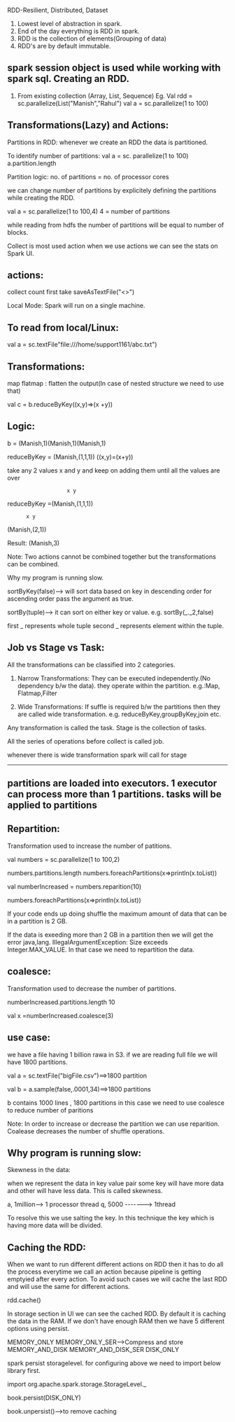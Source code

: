 RDD-Resilient, Distributed, Dataset
1. Lowest level of abstraction in spark.
2. End of the day everything is RDD in spark.
3. RDD is the collection of elements(Grouping of data)
4. RDD's are by default immutable.

spark session object is used while working with spark sql.
Creating an RDD.
--------------------
1. From existing collection (Array, List, Sequence)
Eg. Val rdd = sc.parallelize(List("Manish","Rahul")
val a = sc.parallelize(1 to 100)

Transformations(Lazy) and Actions:
----------------------------------
Partitions in RDD: whenever we create an RDD the data is partitioned.

To identify number of partitions:
val a = sc. parallelize(1 to 100)
a.partition.length

Partition logic:
no. of partitions = no. of processor cores

we can change number of partitions by explicitely defining the partitions while creating the RDD.

val a = sc.parallelize(1 to 100,4)
4 = number of partitions

while reading from hdfs the number of partitions will be equal to number of blocks.

Collect is most used action when we use actions we can see the stats on Spark UI.

actions:
--------
collect
count
first
take
saveAsTextFile("<>")

Local Mode: Spark will run on a single machine.

To read from local/Linux:
--------------------------
val a = sc.textFile"file:///home/support1161/abc.txt")


Transformations:
--------------------
map
flatmap : flatten the output(In case of nested structure we need to use that)

val c = b.reduceByKey((x,y)=>(x +y))

Logic:
------
b = (Manish,1)(Manish,1)(Manish,1)

reduceByKey = (Manish,(1,1,1))
((x,y)=(x+y))

take any 2 values x and y and keep on adding them until all the values are over

                       x y
reduceByKey =(Manish,(1,1,1))

          x y
(Manish,(2,1))

Result: (Manish,3)

Note:
Two actions cannot be combined together but the transformations can be combined.

Why my program is running slow.

sortByKey(false)--> will sort data based on key in descending order for ascending order pass the argument as true.

sortBy(tuple)--> it can sort on either key or value. e.g. sortBy(_._2,false)

first _ represents whole tuple
second _ represents element within the tuple.

Job vs Stage vs Task:
-------------------------

All the transformations can be classified into 2 categories.

1. Narrow Transformations: They can be executed independently.(No dependency b/w the data). they operate within the partition.
e.g.:Map, Flatmap,Filter

2. Wide Transformations: If suffle is required b/w the partitions then they are called wide transformation.
e.g. reduceByKey,groupByKey,join etc.

Any transformation is called the task.
Stage is the collection of tasks.

All the series of operations before collect is called job.

whenever there is wide transformation spark will call for stage

------------------------------------
partitions are loaded into executors.
1 executor can process more than 1 partitions. tasks will be applied to partitions
-------------------------------------

Repartition:
------------
Transformation used to increase the number of patitions.

val numbers = sc.parallelize(1 to 100,2)

numbers.partitions.length
numbers.foreachPartitions(x=>println(x.toList))

val numberIncreased = numbers.reparition(10)

numbers.foreachPartitions(x=>println(x.toList))

If your code ends up doing shuffle the maximum amount of data that can be in a partition is 2 GB.

If the data is exeeding more than 2 GB in a partition then we will get the error java,lang. IllegalArgumentException: Size exceeds Integer.MAX_VALUE. In that case we need to repartition the data.

coalesce:
------------
Transformation used to decrease the number of partitions.

numberIncreased.partitions.length
10

val x =numberIncreased.coalesce(3)

use case:
-----------
we have a file having 1 billion rawa in S3. if we are reading full file we will have 1800 partitions.

val a = sc.textFile("bigFile.csv")==>1800 partition

val b = a.sample(false,.0001,34)==>1800 partitions

b contains 1000 lines , 1800 partitions
in this case we need to use coalesce to reduce number of paritions

Note: In order to increase or decrease the partition we can use reparition. Coalease decreases the number of shuffle operations.

Why program is running slow:
-----------------------------------
Skewness in the data:

when we represent the data in key value pair some key will have more data and other will have less data. This is called skewness.

a, 1million--> 1 processor thread
q, 5000 -------> 1thread

To resolve this we use salting the key.
In this technique the key which is having more data will be divided.





Caching the RDD:
----------------------
When we want to run different different actions on RDD then it has to do all the process everytime we call an action because pipeline is getting emptyied after every action. To avoid such cases we will cache the last RDD and will use the same for different actions.

rdd.cache()

In storage section in UI we can see the cached RDD. By default it is caching the data in the RAM. If we don't have enough RAM then we have 5 different options using persist.

MEMORY_ONLY
MEMORY_ONLY_SER-->Compress and store
MEMORY_AND_DISK
MEMORY_AND_DISK_SER
DISK_ONLY

spark persist storagelevel.
for configuring above we need to import below library first.

import org.apache.spark.storage.StorageLevel._

book.persist(DISK_ONLY)

book.unpersist()-->to remove caching
